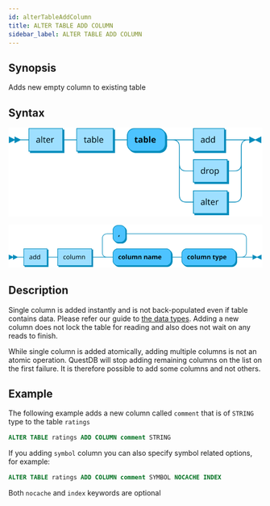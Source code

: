 ```yaml
---
id: alterTableAddColumn
title: ALTER TABLE ADD COLUMN
sidebar_label: ALTER TABLE ADD COLUMN
---
```



## Synopsis

Adds new empty column to existing table

## Syntax

		
![alter table syntax](/static/img/alter-table.svg)

![add column syntax](/static/img/alter-table-add-column.svg)

## Description

Single column is added instantly and is not back-populated even if table contains data. Please refer our guide to [the data types](datatypes.md).
Adding a new column does not lock the table for reading and also does not wait on any reads to finish.

While single column is added atomically, adding multiple columns is not an atomic operation. QuestDB will stop adding remaining columns on the list on the first failure.
It is therefore possible to add some columns and not others.

## Example
The following example adds a new column called `comment` that is of `STRING` type to the table `ratings`

```sql
ALTER TABLE ratings ADD COLUMN comment STRING
```

If you adding `symbol` column you can also specify symbol related options, for example:

```sql
ALTER TABLE ratings ADD COLUMN comment SYMBOL NOCACHE INDEX
```

Both `nocache` and `index` keywords are optional